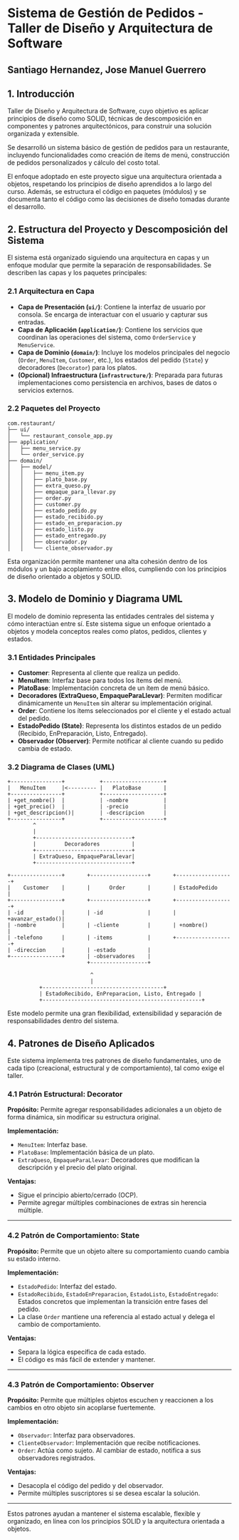 # Sistema de Gestión de Pedidos - Taller de Diseño y Arquitectura de Software
## Santiago Hernandez, Jose Manuel Guerrero
## 1. Introducción

Taller de Diseño y Arquitectura de Software, cuyo objetivo es aplicar principios de diseño como SOLID, técnicas de descomposición en componentes y patrones arquitectónicos, para construir una solución organizada y extensible. 

Se desarrolló un sistema básico de gestión de pedidos para un restaurante, incluyendo funcionalidades como creación de ítems de menú, construcción de pedidos personalizados y cálculo del costo total.

El enfoque adoptado en este proyecto sigue una arquitectura orientada a objetos, respetando los principios de diseño aprendidos a lo largo del curso. Además, se estructura el código en paquetes (módulos) y se documenta tanto el código como las decisiones de diseño tomadas durante el desarrollo.

## 2. Estructura del Proyecto y Descomposición del Sistema

El sistema está organizado siguiendo una arquitectura en capas y un enfoque modular que permite la separación de responsabilidades. Se describen las capas y los paquetes principales:

### 2.1 Arquitectura en Capa

- **Capa de Presentación (`ui/`)**: Contiene la interfaz de usuario por consola. Se encarga de interactuar con el usuario y capturar sus entradas.
- **Capa de Aplicación (`application/`)**: Contiene los servicios que coordinan las operaciones del sistema, como `OrderService` y `MenuService`.
- **Capa de Dominio (`domain/`)**: Incluye los modelos principales del negocio (`Order`, `MenuItem`, `Customer`, etc.), los estados del pedido (`State`) y decoradores (`Decorator`) para los platos.
- **(Opcional) Infraestructura (`infrastructure/`)**: Preparada para futuras implementaciones como persistencia en archivos, bases de datos o servicios externos.

### 2.2 Paquetes del Proyecto

```
com.restaurant/
├── ui/
│   └── restaurant_console_app.py
├── application/
│   ├── menu_service.py
│   └── order_service.py
├── domain/
│   ├── model/
│   │   ├── menu_item.py
│   │   ├── plato_base.py
│   │   ├── extra_queso.py
│   │   ├── empaque_para_llevar.py
│   │   ├── order.py
│   │   ├── customer.py
│   │   ├── estado_pedido.py
│   │   ├── estado_recibido.py
│   │   ├── estado_en_preparacion.py
│   │   ├── estado_listo.py
│   │   ├── estado_entregado.py
│   │   ├── observador.py
│   │   └── cliente_observador.py
```

Esta organización permite mantener una alta cohesión dentro de los módulos y un bajo acoplamiento entre ellos, cumpliendo con los principios de diseño orientado a objetos y SOLID.

## 3. Modelo de Dominio y Diagrama UML

El modelo de dominio representa las entidades centrales del sistema y cómo interactúan entre sí. Este sistema sigue un enfoque orientado a objetos y modela conceptos reales como platos, pedidos, clientes y estados.

### 3.1 Entidades Principales

- **Customer**: Representa al cliente que realiza un pedido.
- **MenuItem**: Interfaz base para todos los ítems del menú.
- **PlatoBase**: Implementación concreta de un ítem de menú básico.
- **Decoradores (ExtraQueso, EmpaqueParaLlevar)**: Permiten modificar dinámicamente un `MenuItem` sin alterar su implementación original.
- **Order**: Contiene los ítems seleccionados por el cliente y el estado actual del pedido.
- **EstadoPedido (State)**: Representa los distintos estados de un pedido (Recibido, EnPreparación, Listo, Entregado).
- **Observador (Observer)**: Permite notificar al cliente cuando su pedido cambia de estado.

### 3.2 Diagrama de Clases (UML)

```
+----------------+           +-------------------+
|   MenuItem     |<--------- |   PlatoBase       |
+----------------+           +-------------------+
| +get_nombre()  |           | -nombre           |
| +get_precio()  |           | -precio           |
| +get_descripcion()|        | -descripcion      |
+----------------+           +-------------------+
        ^
        |
        +------------------------------+
        |         Decoradores          |
        +------------------------------+
        | ExtraQueso, EmpaqueParaLlevar|
        +------------------------------+

+----------------+       +------------------+       +------------------+
|    Customer    |       |      Order       |       | EstadoPedido     |
+----------------+       +------------------+       +------------------+
| -id            |       | -id              |       | +avanzar_estado()|
| -nombre        |       | -cliente         |       | +nombre()        |
| -telefono      |       | -items           |       +------------------+
| -direccion     |       | -estado          |
+----------------+       | -observadores    |
                         +------------------+

                          ^
                          |
          +--------------------------------------+
          | EstadoRecibido, EnPreparacion, Listo, Entregado |
          +--------------------------------------------------+
```

Este modelo permite una gran flexibilidad, extensibilidad y separación de responsabilidades dentro del sistema.


## 4. Patrones de Diseño Aplicados

Este sistema implementa tres patrones de diseño fundamentales, uno de cada tipo (creacional, estructural y de comportamiento), tal como exige el taller.

### 4.1 Patrón Estructural: Decorator

**Propósito:** Permite agregar responsabilidades adicionales a un objeto de forma dinámica, sin modificar su estructura original.

**Implementación:**
- `MenuItem`: Interfaz base.
- `PlatoBase`: Implementación básica de un plato.
- `ExtraQueso`, `EmpaqueParaLlevar`: Decoradores que modifican la descripción y el precio del plato original.

**Ventajas:**
- Sigue el principio abierto/cerrado (OCP).
- Permite agregar múltiples combinaciones de extras sin herencia múltiple.

---

### 4.2 Patrón de Comportamiento: State

**Propósito:** Permite que un objeto altere su comportamiento cuando cambia su estado interno.

**Implementación:**
- `EstadoPedido`: Interfaz del estado.
- `EstadoRecibido`, `EstadoEnPreparacion`, `EstadoListo`, `EstadoEntregado`: Estados concretos que implementan la transición entre fases del pedido.
- La clase `Order` mantiene una referencia al estado actual y delega el cambio de comportamiento.

**Ventajas:**
- Separa la lógica específica de cada estado.
- El código es más fácil de extender y mantener.

---

### 4.3 Patrón de Comportamiento: Observer

**Propósito:** Permite que múltiples objetos escuchen y reaccionen a los cambios en otro objeto sin acoplarse fuertemente.

**Implementación:**
- `Observador`: Interfaz para observadores.
- `ClienteObservador`: Implementación que recibe notificaciones.
- `Order`: Actúa como sujeto. Al cambiar de estado, notifica a sus observadores registrados.

**Ventajas:**
- Desacopla el código del pedido y del observador.
- Permite múltiples suscriptores si se desea escalar la solución.

---

Estos patrones ayudan a mantener el sistema escalable, flexible y organizado, en línea con los principios SOLID y la arquitectura orientada a objetos.

